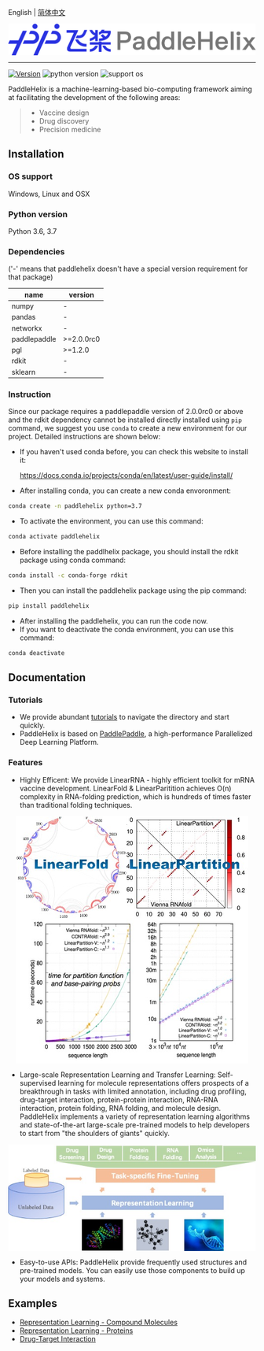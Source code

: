 English | [简体中文](README_cn.md)

<p align="center">
<img src="./.github/paddlehelix_logo.png" align="middle"
</p>

------
[![Version](https://img.shields.io/github/release/PaddlePaddle/PaddleHelix.svg)](https://github.com/PaddlePaddle/PaddleHelix/releases)
![python version](https://img.shields.io/badge/python-3.6+-orange.svg)
![support os](https://img.shields.io/badge/os-linux%2C%20win%2C%20mac-yellow.svg)

PaddleHelix is a machine-learning-based bio-computing framework aiming at facilitating the development of the following areas:
> * Vaccine design
> * Drug discovery
> * Precision medicine

## Installation

### OS support

Windows, Linux and OSX

### Python version

Python 3.6, 3.7

### Dependencies

('-' means that paddlehelix doesn't have a special version requirement for that package)

| name         | version |
| ------------ | ---- |
| numpy        | - |
| pandas       | - |
| networkx     | - |
| paddlepaddle | \>=2.0.0rc0 |
| pgl          | \>=1.2.0 |
| rdkit        | - |
|sklearn|-|

### Instruction
Since our package requires a paddlepaddle version of 2.0.0rc0 or above and the rdkit dependency cannot be installed directly installed using `pip` command, we suggest you use `conda` to create a new environment for our project. Detailed instructions are shown below:

* If you haven't used conda before, you can check this website to install it:

  https://docs.conda.io/projects/conda/en/latest/user-guide/install/

* After installing conda, you can create a new conda envoronment:

```bash
conda create -n paddlehelix python=3.7  
```

* To activate the environment, you can use this command:
```bash
conda activate paddlehelix
```

* Before installing the paddlhelix package, you should install the rdkit package using conda command:
```bash
conda install -c conda-forge rdkit
```
* Then you can install the paddlehelix package using the pip command:
```bash
pip install paddlehelix
```
* After installing the paddlehelix, you can run the code now.
* If you want to deactivate the conda environment, you can use this command:

```bash
conda deactivate
```

## Documentation

### Tutorials
* We provide abundant [tutorials](./tutorials) to navigate the directory and start quickly.
* PaddleHelix is based on [PaddlePaddle](https://github.com/paddlepaddle/paddle), a high-performance Parallelized Deep Learning Platform.

### Features
* Highly Efficent: We provide LinearRNA - highly efficient toolkit for mRNA vaccine development. LinearFold & LinearParitition achieves O(n) complexity in RNA-folding prediction, which is hundreds of times faster than traditional folding techniques.
<p align="center">
<img src="./.github/LinearRNA.jpg" align="middle"
</p>

* Large-scale Representation Learning and Transfer Learning: Self-supervised learning for molecule representations offers prospects of a breakthrough in tasks with limited annotation, including drug profiling, drug-target interaction, protein-protein interaction, RNA-RNA interaction, protein folding, RNA folding, and molecule design. PaddleHelix implements a variety of representation learning algorithms and state-of-the-art large-scale pre-trained models to help developers to start from "the shoulders of giants" quickly.
<p align="center">
<img src="./.github/paddlehelix_features.jpg" align="middle"
</p>

* Easy-to-use APIs: PaddleHelix provide frequently used structures and pre-trained models. You can easily use those components to build up your models and systems.

## Examples
* [Representation Learning - Compound Molecules](./apps/pretrained_compound)
* [Representation Learning - Proteins](./apps/pretrained_protein)
* [Drug-Target Interaction](./apps/drug_target_interaction)

